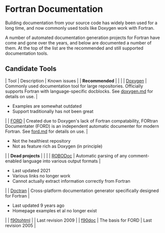 # Fortran Documentation

Building documentation from your source code has widely been used for a long time, and now commonly used tools like Doxygen work with Fortran.

A number of automated documentation generation projects for Fortran have come and gone over the years, and below are documented a number of them.
At the top of the list are the recommended and still supported documentation tools.

## Candidate Tools

| Tool | Description | Known issues |
| **Recommended** | | |
| [Doxygen](https://www.doxygen.nl/) | Commonly used documentation tool for large repositories. Officially supports Fortran with language-specific docblocks. See [doxygen.md](doxygen.md) for details on use. | <ul><li> Examples are somewhat outdated </li><li> Support traditionally has not been great </li></ul> |
| [FORD](https://github.com/Fortran-FOSS-Programmers/ford) | Created due to Doxygen's lack of Fortran compatability, FORtran Documentater (FORD) is an independent automatic documenter for modern Fortran. See [ford.md](ford.md) for details on use. | <ul><li> Not the healthiest repository </li><li> Not as feature rich as Doxygen (in principle) </ul> |
| **Dead projects** | | |
| [ROBODoc](https://rfsber.home.xs4all.nl/Robo/) | Automatic parsing of any comment-enabled language into various output formats | <ul><li>Last updated 2021</li><li> Various links no longer work </li><li> Cannot actually extract information correctly from Fortran </li></ul> |
| [Doctran](https://github.com/CPardi/Doctran) | Cross-platform documentation generator specifically designed for Fortran | <ul><li> Last updated 9 years ago </li><li> Homepage examples et al no longer exist </li></ul> |
| [f90tohtml](https://code.google.com/archive/p/f90tohtml/) | | Last revision 2009 |
| [f90doc](https://fortranwiki.org/fortran/show/f90doc) | The basis for FORD | Last revision 2005 |
